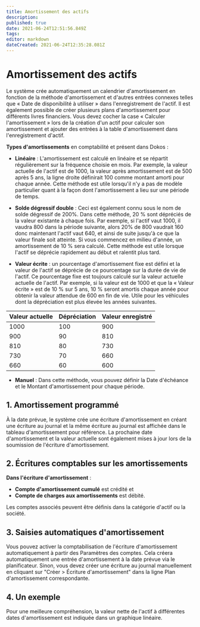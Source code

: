 ```yaml
---
title: Amortissement des actifs
description: 
published: true
date: 2021-06-24T12:51:56.849Z
tags: 
editor: markdown
dateCreated: 2021-06-24T12:35:28.081Z
---
```


# Amortissement des actifs

Le système crée automatiquement un calendrier d'amortissement en fonction de la méthode d'amortissement et d'autres entrées connexes telles que « Date de disponibilité à utiliser » dans l'enregistrement de l'actif. Il est également possible de créer plusieurs plans d'amortissement pour différents livres financiers. Vous devez cocher la case « Calculer l'amortissement » lors de la création d'un actif pour calculer son amortissement et ajouter des entrées à la table d'amortissement dans l'enregistrement d'actif.

**Types d'amortissements** en comptabilité et présent dans Dokos :

- **Linéaire** : L'amortissement est calculé en linéaire et se répartit régulièrement sur la fréquence choisie en mois. Par exemple, la valeur actuelle de l'actif est de 1000, la valeur après amortissement est de 500 après 5 ans, la ligne droite définirait 100 comme montant amorti pour chaque année. Cette méthode est utile lorsqu'il n'y a pas de modèle particulier quant à la façon dont l'amortissement a lieu sur une période de temps.

- **Solde dégressif double** : Ceci est également connu sous le nom de solde dégressif de 200%. Dans cette méthode, 20 % sont dépréciés de la valeur existante à chaque fois. Par exemple, si l'actif vaut 1000, il vaudra 800 dans la période suivante, alors 20% de 800 vaudrait 160 donc maintenant l'actif vaut 640, et ainsi de suite jusqu'à ce que la valeur finale soit atteinte. Si vous commencez en milieu d'année, un amortissement de 10 % sera calculé. Cette méthode est utile lorsque l'actif se déprécie rapidement au début et ralentit plus tard.

- **Valeur écrite** : un pourcentage d'amortissement fixe est défini et la valeur de l'actif se déprécie de ce pourcentage sur la durée de vie de l'actif. Ce pourcentage fixe est toujours calculé sur la valeur actuelle actuelle de l'actif. Par exemple, si la valeur est de 1000 et que la « Valeur écrite » est de 10 % sur 5 ans, 10 % seront amortis chaque année pour obtenir la valeur attendue de 600 en fin de vie. Utile pour les véhicules dont la dépréciation est plus élevée les années suivantes.

| Valeur actuelle  | Dépréciation  | Valeur enregistré |
| :--------------- |:---------------| -----|
|1000|100|900|
|900|90|810|
|810|80|730|
|730|70|660|
|660|60|600|

- **Manuel** : Dans cette méthode, vous pouvez définir la Date d'échéance et le Montant d'amortissement pour chaque période.

## 1. Amortissement programmé

À la date prévue, le système crée une écriture d'amortissement en créant une écriture au journal et la même écriture au journal est affichée dans le tableau d'amortissement pour référence. La prochaine date d'amortissement et la valeur actuelle sont également mises à jour lors de la soumission de l'écriture d'amortissement.

## 2. Écritures comptables sur les amortissements

**Dans l'écriture d'amortissement** :

- **Compte d'amortissement cumulé** est crédité et
- **Compte de charges aux amortissements** est débité.

Les comptes associés peuvent être définis dans la catégorie d'actif ou la société.

## 3. Saisies automatiques d'amortissement

Vous pouvez activer la comptabilisation de l'écriture d'amortissement automatiquement à partir des Paramètres des comptes. Cela créera automatiquement une entrée d'amortissement à la date prévue via le planificateur. Sinon, vous devez créer une écriture au journal manuellement en cliquant sur "Créer > Écriture d'amortissement" dans la ligne Plan d'amortissement correspondante.

## 4. Un exemple

Pour une meilleure compréhension, la valeur nette de l'actif à différentes dates d'amortissement est indiquée dans un graphique linéaire.